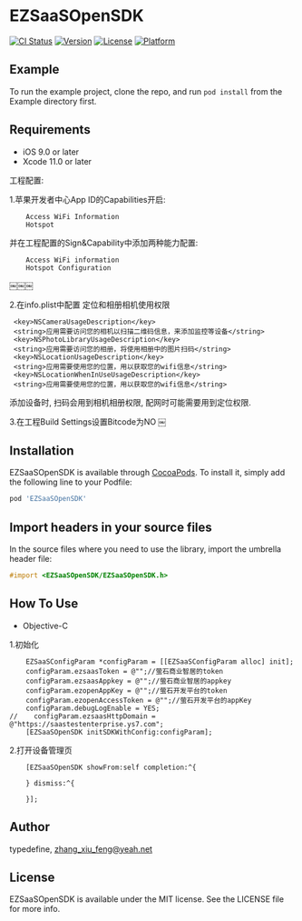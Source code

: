 # EZSaaSOpenSDK

[![CI Status](https://img.shields.io/travis/typedefine/EZSaaSOpenSDK.svg?style=flat)](https://travis-ci.org/typedefine/EZSaaSOpenSDK)
[![Version](https://img.shields.io/cocoapods/v/EZSaaSOpenSDK.svg?style=flat)](https://cocoapods.org/pods/EZSaaSOpenSDK)
[![License](https://img.shields.io/cocoapods/l/EZSaaSOpenSDK.svg?style=flat)](https://cocoapods.org/pods/EZSaaSOpenSDK)
[![Platform](https://img.shields.io/cocoapods/p/EZSaaSOpenSDK.svg?style=flat)](https://cocoapods.org/pods/EZSaaSOpenSDK)

## Example

To run the example project, clone the repo, and run `pod install` from the Example directory first.

## Requirements
- iOS 9.0 or later
- Xcode 11.0 or later

工程配置:

1.苹果开发者中心App ID的Capabilities开启:
```
    Access WiFi Information
    Hotspot
```


并在工程配置的Sign&Capability中添加两种能力配置:
```
    Access WiFi information
    Hotspot Configuration
```
￼￼￼

2.在info.plist中配置 定位和相册相机使用权限
```
 <key>NSCameraUsageDescription</key>
 <string>应用需要访问您的相机以扫描二维码信息，来添加监控等设备</string>
 <key>NSPhotoLibraryUsageDescription</key>
 <string>应用需要访问您的相册，将使用相册中的图片扫码</string>
 <key>NSLocationUsageDescription</key>
 <string>应用需要使用您的位置，用以获取您的wifi信息</string>
 <key>NSLocationWhenInUseUsageDescription</key>
 <string>应用需要使用您的位置，用以获取您的wifi信息</string>
 ```
添加设备时, 扫码会用到相机相册权限, 配网时可能需要用到定位权限.


3.在工程Build Settings设置Bitcode为NO
￼


## Installation

EZSaaSOpenSDK is available through [CocoaPods](https://cocoapods.org). To install
it, simply add the following line to your Podfile:

```ruby
pod 'EZSaaSOpenSDK'
```

## Import headers in your source files

In the source files where you need to use the library, import the umbrella header file:

```objective-c
#import <EZSaaSOpenSDK/EZSaaSOpenSDK.h>
```


## How To Use

* Objective-C

1.初始化
```
    EZSaaSConfigParam *configParam = [[EZSaaSConfigParam alloc] init];
    configParam.ezsaasToken = @"";//萤石商业智居的token
    configParam.ezsaasAppkey = @"";//萤石商业智居的appkey
    configParam.ezopenAppKey = @"";//萤石开发平台的token
    configParam.ezopenAccessToken = @"";//萤石开发平台的appKey
    configParam.debugLogEnable = YES;
//    configParam.ezsaasHttpDomain = @"https://saastestenterprise.ys7.com";
    [EZSaaSOpenSDK initSDKWithConfig:configParam];
```    

2.打开设备管理页
```
    [EZSaaSOpenSDK showFrom:self completion:^{
        
    } dismiss:^{
        
    }];
```


## Author

typedefine, zhang_xiu_feng@yeah.net

## License

EZSaaSOpenSDK is available under the MIT license. See the LICENSE file for more info.


